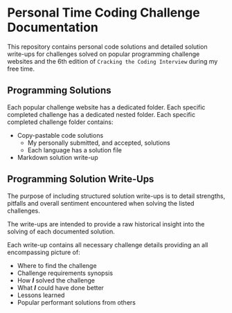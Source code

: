 # Personal Time Coding Challenge Documentation

This repository contains personal code solutions and detailed solution write-ups for challenges solved on popular programming challenge websites and the 6th edition of `Cracking the Coding Interview` during my free time.

## Programming Solutions

Each popular challenge website has a dedicated folder. Each specific completed challenge has a dedicated nested folder. Each specific completed challenge folder contains:

- Copy-pastable code solutions
  - My personally submitted, and accepted, solutions
  - Each language has a solution file
- Markdown solution write-up

## Programming Solution Write-Ups

The purpose of including structured solution write-ups is to detail strengths, pitfalls and overall sentiment encountered when solving the listed challenges.

The write-ups are intended to provide a raw historical insight into the solving of each documented solution.

Each write-up contains all necessary challenge details providing an all encompassing picture of:

- Where to find the challenge
- Challenge requirements synopsis
- How ***I*** solved the challenge
- What ***I*** could have done better
- Lessons learned
- Popular performant solutions from others
